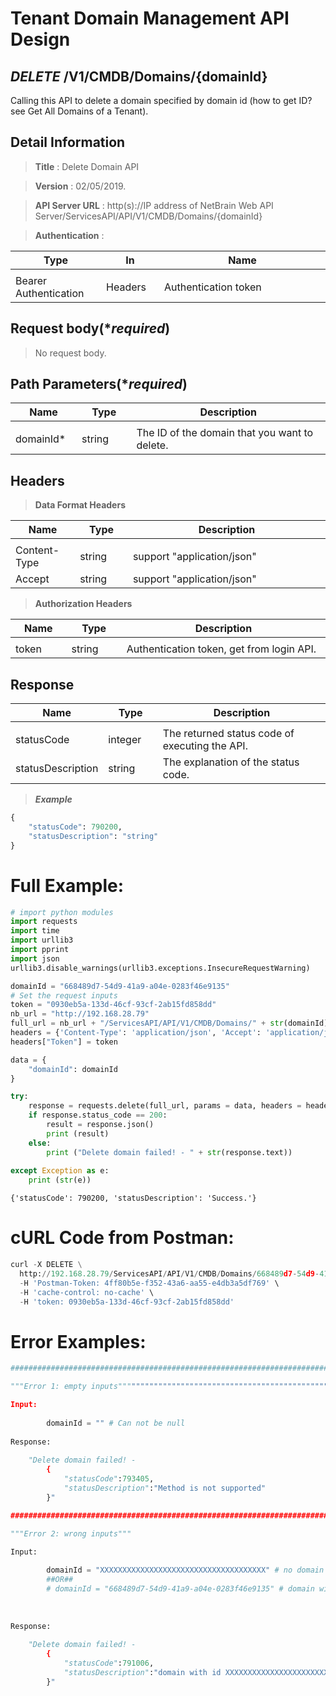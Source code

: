 
# Tenant Domain Management API Design

## ***DELETE*** /V1/CMDB/Domains/{domainId}
Calling this API to delete a domain specified by domain id (how to get ID? see Get All Domains of a Tenant).

## Detail Information

> **Title** : Delete Domain API<br>

> **Version** : 02/05/2019.

> **API Server URL** : http(s)://IP address of NetBrain Web API Server/ServicesAPI/API/V1/CMDB/Domains/{domainId}	

> **Authentication** : 

|**Type**|**In**|**Name**|
|------|------|------|
|<img width=100/>|<img width=100/>|<img width=500/>|
|Bearer Authentication| Headers | Authentication token | 

## Request body(****required***)

>No request body.

## Path Parameters(****required***)

|**Name**|**Type**|**Description**|
|------|------|------|
|<img width=100/>|<img width=100/>|<img width=500/>|
|domainId* | string | The ID of the domain that you want to delete.|

## Headers

> **Data Format Headers**

|**Name**|**Type**|**Description**|
|------|------|------|
|<img width=100/>|<img width=100/>|<img width=500/>|
| Content-Type | string  | support "application/json" |
| Accept | string  | support "application/json" |

> **Authorization Headers**

|**Name**|**Type**|**Description**|
|------|------|------|
|<img width=100/>|<img width=100/>|<img width=500/>|
| token | string  | Authentication token, get from login API. |

## Response

|**Name**|**Type**|**Description**|
|------|------|------|
|<img width=100/>|<img width=100/>|<img width=500/>|
|statusCode| integer | The returned status code of executing the API.  |
|statusDescription| string | The explanation of the status code.  |

> ***Example***


```python
{
    "statusCode": 790200,
    "statusDescription": "string"
}
```

# Full Example:


```python
# import python modules 
import requests
import time
import urllib3
import pprint
import json
urllib3.disable_warnings(urllib3.exceptions.InsecureRequestWarning)

domainId = "668489d7-54d9-41a9-a04e-0283f46e9135"
# Set the request inputs
token = "0930eb5a-133d-46cf-93cf-2ab15fd858dd"
nb_url = "http://192.168.28.79"
full_url = nb_url + "/ServicesAPI/API/V1/CMDB/Domains/" + str(domainId)
headers = {'Content-Type': 'application/json', 'Accept': 'application/json'}
headers["Token"] = token

data = {
    "domainId": domainId
}

try:
    response = requests.delete(full_url, params = data, headers = headers, verify = False)
    if response.status_code == 200:
        result = response.json()
        print (result)
    else:
        print ("Delete domain failed! - " + str(response.text))
    
except Exception as e:
    print (str(e)) 
```

    {'statusCode': 790200, 'statusDescription': 'Success.'}
    

# cURL Code from Postman:


```python
curl -X DELETE \
  http://192.168.28.79/ServicesAPI/API/V1/CMDB/Domains/668489d7-54d9-41a9-a04e-0283f46e9135 \
  -H 'Postman-Token: 4ff80b5e-f352-43a6-aa55-e4db3a5df769' \
  -H 'cache-control: no-cache' \
  -H 'token: 0930eb5a-133d-46cf-93cf-2ab15fd858dd'
```

# Error Examples:


```python
###################################################################################################################    

"""Error 1: empty inputs""""""""""""""""""""""""""""""""""""""""""""""""""""""""""""""""""""""""""""""""""""""""

Input:
        
        domainId = "" # Can not be null
        
Response:
    
    "Delete domain failed! - 
        {
            "statusCode":793405,
            "statusDescription":"Method is not supported"
        }"

###################################################################################################################    

"""Error 2: wrong inputs"""

Input:
        
        domainId = "XXXXXXXXXXXXXXXXXXXXXXXXXXXXXXXXXXXXX" # no domain has a Id like this
        ##OR##
        # domainId = "668489d7-54d9-41a9-a04e-0283f46e9135" # domain with domainId has been deleted.
        
        
        
Response:
    
    "Delete domain failed! - 
        {
            "statusCode":791006,
            "statusDescription":"domain with id XXXXXXXXXXXXXXXXXXXXXXXXXXXXXXXXXXXXX does not exist."
        }"
        
```
